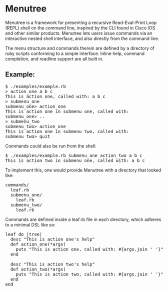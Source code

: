 # Menutree

Menutree is a framework for presenting a recursive Read-Eval-Print Loop (REPL) shell on the command 
line, inspired by the CLI found in Cisco IOS and other similar products. 
Menutree lets users issue commands via an interactive nested shell interface, 
and also directly from the command line. 

The menu structure and commands therein are defined by a directory of ruby 
scripts conforming to a simple interface. Inline help, command completion, and
readline support are all built in. 

## Example:

<pre>
$ ./examples/example.rb
> action_one a b c 
This is action one, called with: a b c
> submenu_one
submenu_one> action_one
This is action one in submenu one, called with: 
submenu_one> ..
> submenu_two
submenu_two> action_one
This is action one in submenu two, called with: 
submenu_two> quit
</pre>

Commands could also be run from the shell:

<pre>
$ ./examples/example.rb submenu_one action_two a b c
This is action two in submenu one, called with: a b c
</pre>

To implement this, one would provide Menutree with a directory that looked
like:

<pre>
commands/
  leaf.rb
  submenu_one/
    leaf.rb
  submenu_two/
    leaf.rb
</pre>

Commands are defined inside a leaf.rb file in each directory, which adheres to
a minimal DSL like so:

<pre>
leaf do |tree|
  desc "This is action one's help"
  def action_one(*args)
    puts "This is action one, called with: #{args.join ' '}"
  end

  desc "This is action two's help"
  def action_two(*args)
    puts "This is action two, called with: #{args.join ' '}"
  end
end
</pre>
